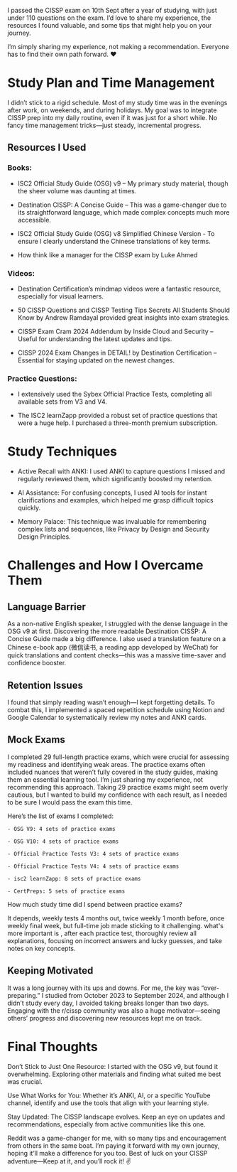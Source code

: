 I passed the CISSP exam on 10th Sept after a year of studying, with just under 110 questions on the exam. I’d love to share my experience, the resources I found valuable, and some tips that might help you on your journey.

I’m simply sharing my experience, not making a recommendation. Everyone has to find their own path forward. ❤️

# Study Plan and Time Management

I didn’t stick to a rigid schedule. Most of my study time was in the evenings after work, on weekends, and during holidays.
My goal was to integrate CISSP prep into my daily routine, even if it was just for a short while. No fancy time management tricks—just steady, incremental progress.

## Resources I Used

### Books:

- ISC2 Official Study Guide (OSG) v9 – My primary study material, though the sheer volume was daunting at times.

- Destination CISSP: A Concise Guide – This was a game-changer due to its straightforward language, which made complex concepts much more accessible.

- ISC2 Official Study Guide (OSG) v8 Simplified Chinese Version - To ensure I clearly understand the Chinese translations of key terms.

- How think like a manager for the CISSP exam by Luke Ahmed

### Videos:

- Destination Certification’s mindmap videos were a fantastic resource, especially for visual learners.

- 50 CISSP Questions and CISSP Testing Tips Secrets All Students Should Know by Andrew Ramdayal provided great insights into exam strategies.

- CISSP Exam Cram 2024 Addendum by Inside Cloud and Security – Useful for understanding the latest updates and tips.

- CISSP 2024 Exam Changes in DETAIL! by Destination Certification – Essential for staying updated on the newest changes.

### Practice Questions:

- I extensively used the Sybex Official Practice Tests, completing all available sets from V3 and V4.

- The ISC2 learnZapp provided a robust set of practice questions that were a huge help. I purchased a three-month premium subscription.

# Study Techniques

- Active Recall with ANKI: I used ANKI to capture questions I missed and regularly reviewed them, which significantly boosted my retention.

- AI Assistance: For confusing concepts, I used AI tools for instant clarifications and examples, which helped me grasp difficult topics quickly.

- Memory Palace: This technique was invaluable for remembering complex lists and sequences, like Privacy by Design and Security Design Principles.

# Challenges and How I Overcame Them

## Language Barrier
As a non-native English speaker, I struggled with the dense language in the OSG v9 at first. Discovering the more readable Destination CISSP: A Concise Guide made a big difference. I also used a translation feature on a Chinese e-book app (微信读书, a reading app developed by WeChat) for quick translations and content checks—this was a massive time-saver and confidence booster.

## Retention Issues
I found that simply reading wasn’t enough—I kept forgetting details. To combat this, I implemented a spaced repetition schedule using Notion and Google Calendar to systematically review my notes and ANKI cards.

## Mock Exams
I completed 29 full-length practice exams, which were crucial for assessing my readiness and identifying weak areas.
The practice exams often included nuances that weren’t fully covered in the study guides, making them an essential learning tool. 
I’m just sharing my experience, not recommending this approach. Taking 29 practice exams might seem overly cautious, but I wanted to build my confidence with each result, as I needed to be sure I would pass the exam this time.

Here’s the list of exams I completed:

    - OSG V9: 4 sets of practice exams

    - OSG V10: 4 sets of practice exams

    - Official Practice Tests V3: 4 sets of practice exams

    - Official Practice Tests V4: 4 sets of practice exams

    - isc2 learnZapp: 8 sets of practice exams

    - CertPreps: 5 sets of practice exams

How much study time did I spend between practice exams?

It depends, weekly tests 4 months out, twice weekly 1 month before, once weekly final week, but full-time job made sticking to it challenging.
what's more important is , after each practice test, thoroughly review all explanations, focusing on incorrect answers and lucky guesses, and take notes on key concepts.

## Keeping Motivated

It was a long journey with its ups and downs.
For me, the key was “over-preparing.” I studied from October 2023 to September 2024, and although I didn’t study every day, I avoided taking breaks longer than two days.
Engaging with the r/cissp community was also a huge motivator—seeing others’ progress and discovering new resources kept me on track.

# Final Thoughts

Don’t Stick to Just One Resource: I started with the OSG v9, but found it overwhelming. Exploring other materials and finding what suited me best was crucial.

Use What Works for You: Whether it’s ANKI, AI, or a specific YouTube channel, identify and use the tools that align with your learning style.

Stay Updated: The CISSP landscape evolves. Keep an eye on updates and recommendations, especially from active communities like this one.

Reddit was a game-changer for me, with so many tips and encouragement from others in the same boat. I’m paying it forward with my own journey, hoping it’ll make a difference for you too. Best of luck on your CISSP adventure—Keep at it, and you’ll rock it! ✌